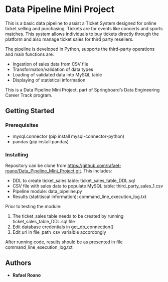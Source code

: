 # Data Pipeline Mini Project

This is a basic data pipeline to assist a Ticket System designed for online ticket selling and purchasing. Tickets are for events like concerts and sports matches. This system allows individuals to buy tickets directly through the platform and also manage ticket sales for third party resellers.

The pipeline is developed in Python, supports the third-party operations and main functions are:

* Ingestion of sales data from CSV file
* Transformaton/validation of data types
* Loading of validated data into MySQL table
* Displaying of statistical information

This is a Data Pipeline Mini Project, part of Springboard’s Data Engineering Career Track program. 

## Getting Started

### Prerequisites

* mysql.connector (pip install mysql-connector-python)
* pandas (pip install pandas)

### Installing

Repository can be clone from https://github.com/rafael-roano/Data_Pipeline_Mini_Project.git. This includes:

* DDL to create ticket_sales table: ticket_sales_table_DDL.sql
* CSV file with sales data to populate MySQL table: third_party_sales_1.csv
* Pipeline module: data_pipeline.py
* Results (statitiscal information): command_line_execution_log.txt

Prior to testing the module:

1. The ticket_sales table needs to be created by running ticket_sales_table_DDL.sql file
2. Edit database credentials in get_db_connection()
3. Edit url in file_path_csv varialble accordongly 

After running code, results should be as presented in file command_line_execution_log.txt

## Authors

* **Rafael Roano**
